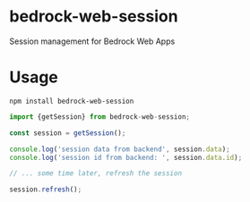 # bedrock-web-session
Session management for Bedrock Web Apps

# Usage

```
npm install bedrock-web-session
```

```js
import {getSession} from bedrock-web-session;

const session = getSession();

console.log('session data from backend', session.data);
console.log('session id from backend: ', session.data.id);

// ... some time later, refresh the session

session.refresh();

```
